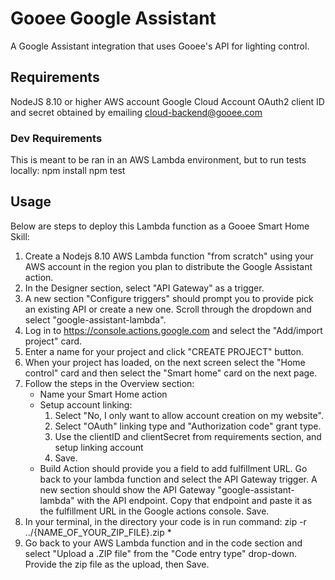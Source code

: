 # Gooee Google Assistant
A Google Assistant integration that uses Gooee's API for lighting control.

## Requirements
NodeJS 8.10 or higher
AWS account
Google Cloud Account
OAuth2 client ID and secret obtained by emailing cloud-backend@gooee.com

### Dev Requirements
This is meant to be ran in an AWS Lambda environment, but to run tests locally: 
npm install
npm test

## Usage
Below are steps to deploy this Lambda function as a Gooee Smart Home Skill:

1. Create a Nodejs 8.10 AWS Lambda function "from scratch" using your AWS account in the region you plan to distribute the Google Assistant action.
2. In the Designer section, select "API Gateway" as a trigger. 
3. A new section "Configure triggers" should prompt you to provide pick an existing API or create a new one. Scroll through the dropdown 
    and select "google-assistant-lambda". 
4. Log in to https://console.actions.google.com and select the "Add/import project" card.
5. Enter a name for your project and click "CREATE PROJECT" button.
6. When your project has loaded, on the next screen select the "Home control" card and then select the "Smart home" card on the next page.
7. Follow the steps in the Overview section:
    * Name your Smart Home action
    * Setup account linking:
        1. Select "No, I only want to allow account creation on my website".
        2. Select "OAuth" linking type and "Authorization code" grant type.
        3. Use the clientID and clientSecret from requirements section, and setup linking account
        4. Save.
    * Build Action should provide you a field to add fulfillment URL. Go back to your lambda function and select the API Gateway trigger. A new section
        should show the API Gateway "google-assistant-lambda" with the API endpoint. Copy that endpoint and paste it as the fulfillment URL in the
        Google actions console. Save.
8. In your terminal, in the directory your code is in run command: zip -r ../{NAME_OF_YOUR_ZIP_FILE}.zip *
9. Go back to your AWS Lambda function and in the code section and select "Upload a .ZIP file" from the "Code entry type" drop-down. Provide the zip file
    as the upload, then Save.
